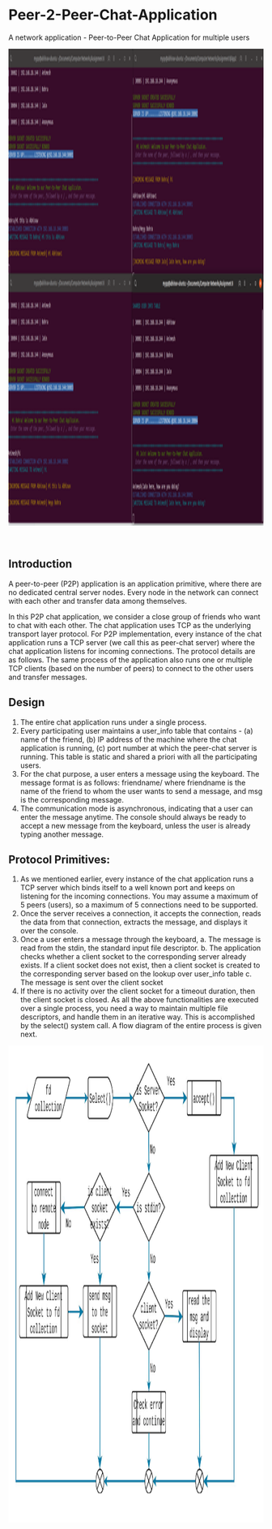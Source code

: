 # Peer-2-Peer-Chat-Application
A network application - Peer-to-Peer Chat Application for multiple users

<p><img src="interface.png" width="1520" height="940" /></p><br>

## Introduction
A peer-to-peer (P2P) application is an application primitive, where there are no dedicated central server
nodes. Every node in the network can connect with each other and transfer data among
themselves.

In this P2P chat application, we consider a close group of friends who want to chat with each
other. The chat application uses TCP as the underlying transport layer protocol. For P2P
implementation, every instance of the chat application runs a TCP server (we call this as
peer-chat server) where the chat application listens for incoming connections. The protocol
details are as follows. The same process of the application also runs one or multiple TCP
clients (based on the number of peers) to connect to the other users and transfer messages.

## Design 
1. The entire chat application runs under a single process.
2. Every participating user maintains a user_info table that contains - (a) name of the
friend, (b) IP address of the machine where the chat application is running, (c) port
number at which the peer-chat server is running. This table is static and shared a
priori with all the participating users.
3. For the chat purpose, a user enters a message using the keyboard. The message
format is as follows: friendname/<msg> where friendname is the name of the
friend to whom the user wants to send a message, and msg is the corresponding
message.
4. The communication mode is asynchronous, indicating that a user can enter the
message anytime. The console should always be ready to accept a new message
from the keyboard, unless the user is already typing another message.


## Protocol Primitives:
1. As we mentioned earlier, every instance of the chat application runs a TCP server
which binds itself to a well known port and keeps on listening for the incoming
connections. You may assume a maximum of 5 peers (users), so a maximum of 5
connections need to be supported.
2. Once the server receives a connection, it accepts the connection, reads the data
from that connection, extracts the message, and displays it over the console.
3. Once a user enters a message through the keyboard,
a. The message is read from the stdin, the standard input file descriptor.
b. The application checks whether a client socket to the corresponding server
already exists. If a client socket does not exist, then a client socket is created
to the corresponding server based on the lookup over user_info table
c. The message is sent over the client socket
4. If there is no activity over the client socket for a timeout duration, then the client
socket is closed.
As all the above functionalities are executed over a single process, you need a way to
maintain multiple file descriptors, and handle them in an iterative way. This is accomplished
by the select() system call. A flow diagram of the entire process is given next.


<p><img src="flow_diagram.png" width="1520" height="940" /></p><br>

